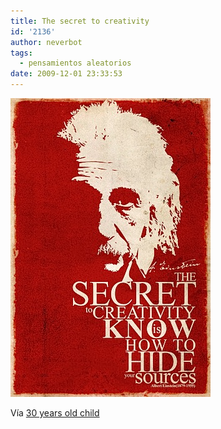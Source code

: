 ```yaml
---
title: The secret to creativity
id: '2136'
author: neverbot
tags:
  - pensamientos aleatorios
date: 2009-12-01 23:33:53
---
```


![200912012333.jpg](./the-secret-to-creativity/200912012333.jpg)

Vía [30 years old child](http://jhulyjohns.tumblr.com/post/262479128/albert-eistein-via-ngochai051086)